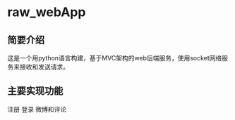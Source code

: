 # raw_webApp

## 简要介绍
这是一个用python语言构建，基于MVC架构的web后端服务，使用socket网络服务来接收和发送请求。

## 主要实现功能
注册
登录
微博和评论



